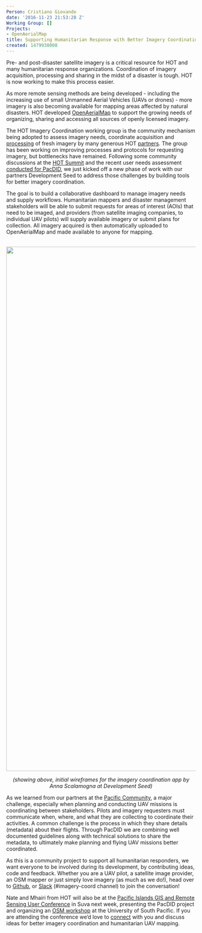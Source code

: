 ```yaml
---
Person: Cristiano Giovando
date: '2016-11-23 21:53:28 Z'
Working Group: []
Projects:
- OpenAerialMap
title: Supporting Humanitarian Response with Better Imagery Coordination
created: 1479938008
---
```

<p>Pre- and post-disaster satellite imagery is a critical resource for HOT and many humanitarian response organizations. Coordination of imagery acquisition, processing and sharing in the midst of a disaster is tough. HOT is now working to make this process easier.</p><p><!--break--></p><p>As more remote sensing methods are being developed - including the increasing use of small Unmanned Aerial Vehicles (UAVs or drones) - more imagery is also becoming available for mapping areas affected by natural disasters. HOT developed <a href="https://openaerialmap.org/" target="_blank">OpenAerialMap</a> to support the growing needs of organizing, sharing and accessing all sources of openly licensed imagery.</p><p>The HOT Imagery Coordination working group is the community mechanism being adopted to assess imagery needs, coordinate acquisition and <a href="xhttps://hotosm.org/updates/2015-04-28_processing_fresh_imagery_for_nepal_earthquake_response" target="_blank">processing</a> of fresh imagery by many generous HOT <a href="https://hotosm.org/updates/2015-07-14_nepal_earthquake_a_note_of_thanks_to_hot%E2%80%99s_aerial_imagery_providers">partners</a>. The group has been working on improving processes and protocols for requesting imagery, but bottlenecks have remained. Following some community discussions at the <a href="http://summit.hotosm.org/">HOT Summit</a> and the recent user needs assessment <a href="https://hotosm.org/updates/2016-08-15_improving_resilience_with_aerial_imagery" target="_blank">conducted for PacDID</a>, we just kicked off a new phase of work with our partners Development Seed to address those challenges by building tools for better imagery coordination.</p><p>The goal is to build a collaborative dashboard to manage imagery needs and supply workflows. Humanitarian mappers and disaster management stakeholders will be able to submit requests for areas of interest (AOIs) that need to be imaged, and providers (from satellite imaging companies, to individual UAV pilots) will supply available imagery or submit plans for collection. All imagery acquired is then automatically uploaded to OpenAerialMap and made available to anyone for mapping.</p><p>&nbsp;<img src="/sites/default/files/imagery-coord-wireframes-compressor.png" alt="" width="1804" height="1394"></p><center><em>(showing above, initial wireframes for the imagery coordination app by Anna Scalamogna at Development Seed)</em></center><p>As we learned from our partners at the <a href="http://www.spc.int/" target="_blank">Pacific Community</a>, a major challenge, especially when planning and conducting UAV missions is coordinating between stakeholders. Pilots and imagery requesters must communicate when, where, and what they are collecting to coordinate their activities. A common challenge is the process in which they share details (metadata) about their flights. Through PacDID we are combining well documented guidelines along with technical solutions to share the metadata, to ultimately make planning and flying UAV missions better coordinated.</p><p>As this is a community project to support all humanitarian responders, we want everyone to be involved during its development, by contributing ideas, code and feedback. Whether you are a UAV pilot, a satellite image provider, an OSM mapper or just simply love imagery (as much as we do!), head over to <a href="https://github.com/hotosm/imagery-requests/issues" target="_blank">Github</a>, or <a href="https://hotosm-slack.herokuapp.com/" target="_blank">Slack</a> (#imagery-coord channel) to join the conversation!</p><p>Nate and Mhairi from HOT will also be at the <a href="http://gisconference.gsd.spc.int/" target="_blank">Pacific Islands GIS and Remote Sensing User Conference</a> in Suva next week, presenting the PacDID project and organizing an <a href="https://hotosm.github.io/workshops/pacific-gisconference-2016/" target="_blank">OSM workshop</a> at the University of South Pacific. If you are attending the conference we’d love to <a href="https://twitter.com/hotosm" target="_blank">connect</a> with you and discuss ideas for better imagery coordination and humanitarian UAV mapping.</p><p>&nbsp;</p>
